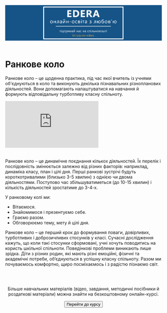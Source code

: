 <div align="center">
<a href="https://biggggidea.com/project/edera-onlajn-osvita-z-lyubovyu/" target="_blank"><img src="000.png" width="1000" /></a>
</div>
<br>

<h1>Ранкове коло</h1>

<p>Ранкове коло – це щоденна практика, під час якої вчитель із учнями об'єднуються в коло та виконують декілька пізнавальних різнопланових діяльностей. Вони допомагають налаштуватися на навчання й формують відповідальну турботливу класну спільноту.</p>
<div class="embed-responsive embed-responsive-16by9">
<iframe class="embed-responsive-item" src="https://www.youtube.com/embed/QfrpV1mI6to" frameborder="0" allowfullscreen></iframe>
</div>
<br>
<p>Ранкове коло – це динамічне поєднання кількох діяльностей. Їх перелік і послідовність змінюється залежно від різних факторів: наприклад, динаміка класу, план і цілі дня. Перші ранкові зустрічі будуть короткотривалими (близько 3-5 хвилин) з однією чи двома діяльностями. Поступово час збільшуватиметься (до 10-15 хвилин) і кількість діяльностей зростатиме до 3-4-х.</p>

<p>У ранковому колі ми:</p>
<ul>
	<li>Вітаємося.</li>
	<li>Знайомимося і презентуємо себе.</li>
	<li>Граємо разом.</li>
	<li>Обговорюємо тему, мету й цілі дня.</li>
</ul>

<p>Ранкове коло – це перший крок до формування поваги, довірливих, турботливих і доброзичливих стосунків у класі. Сучасні дослідження кажуть, що коли такі стосунки сформовані, учні хочуть поводитись на користь шкільної спільноти. Поведінкові проблеми виникають лише зрідка. Діти з різних родин, які мають різні емоційні, фізичні та академічні потреби, об’єднуються в успішну класну спільноту. Разом ми почуваємось комфортно, щиро посміхаємось і з радістю пізнаємо світ.</p>
	<br>
<div class="eoz-text">
	<br>
	<p align="center">Більше навчальних матеріалів (відео, завдання, методичні посібники й роздаткові матеріали) можна знайти на безкоштовному онлайн-курсі.</p>
<p><center><a href="https://courses.ed-era.com/courses/course-v1:MON-EDERA-OSVITORIA+ST101+st101/about" target="_blank"><button type="button" class="btn btn-primary" aria-haspopup="true" aria-expanded="false">Перейти до курсу</button></a></center></p>
</div>
